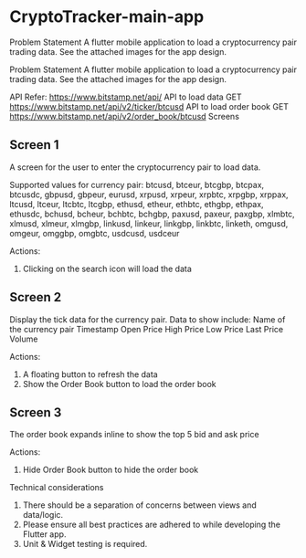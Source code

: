 # CryptoTracker-main-app
Problem Statement A flutter mobile application to load a cryptocurrency pair trading data. See the attached images for the app design.

Problem Statement
A flutter mobile application to load a cryptocurrency pair trading data.
See the attached images for the app design.

API
Refer: https://www.bitstamp.net/api/
API to load data
GET https://www.bitstamp.net/api/v2/ticker/btcusd
API to load order book
GET https://www.bitstamp.net/api/v2/order_book/btcusd
Screens

Screen 1
------------
A screen for the user to enter the cryptocurrency pair to load data.

Supported values for currency pair: btcusd, btceur, btcgbp, btcpax, btcusdc, gbpusd, gbpeur, eurusd, xrpusd, xrpeur, xrpbtc, xrpgbp, xrppax, ltcusd, ltceur, ltcbtc, ltcgbp, ethusd, etheur, ethbtc, ethgbp, ethpax, ethusdc, bchusd, bcheur, bchbtc, bchgbp, paxusd, paxeur, paxgbp, xlmbtc, xlmusd, xlmeur, xlmgbp, linkusd, linkeur, linkgbp, linkbtc, linketh, omgusd, omgeur, omggbp, omgbtc, usdcusd, usdceur

Actions:
1. Clicking on the search icon will load the data

Screen 2
-----------
Display the tick data for the currency pair. Data to show include:
Name of the currency pair
Timestamp
Open Price
High Price
Low Price
Last Price
Volume

Actions:
1. A floating button to refresh the data
2. Show the Order Book button to load the order book

Screen 3
-----------
The order book expands inline to show the top 5 bid and ask price

Actions:
1. Hide Order Book button to hide the order book

Technical considerations

1. There should be a separation of concerns between views and data/logic.
2. Please ensure all best practices are adhered to while developing the Flutter app.
3. Unit & Widget testing is required.
